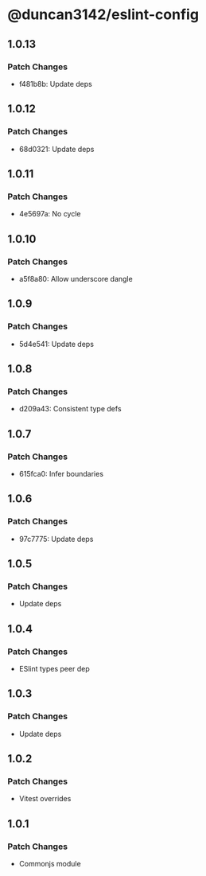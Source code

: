 # @duncan3142/eslint-config

## 1.0.13

### Patch Changes

- f481b8b: Update deps

## 1.0.12

### Patch Changes

- 68d0321: Update deps

## 1.0.11

### Patch Changes

- 4e5697a: No cycle

## 1.0.10

### Patch Changes

- a5f8a80: Allow underscore dangle

## 1.0.9

### Patch Changes

- 5d4e541: Update deps

## 1.0.8

### Patch Changes

- d209a43: Consistent type defs

## 1.0.7

### Patch Changes

- 615fca0: Infer boundaries

## 1.0.6

### Patch Changes

- 97c7775: Update deps

## 1.0.5

### Patch Changes

- Update deps

## 1.0.4

### Patch Changes

- ESlint types peer dep

## 1.0.3

### Patch Changes

- Update deps

## 1.0.2

### Patch Changes

- Vitest overrides

## 1.0.1

### Patch Changes

- Commonjs module
